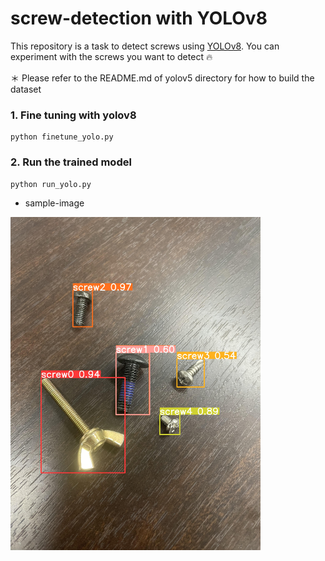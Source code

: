 # screw-detection with YOLOv8
This repository is a task to detect screws using [YOLOv8](https://github.com/ultralytics/ultralytics). You can experiment with the screws you want to detect :fire:

＊ Please refer to the README.md of yolov5 directory for how to build the dataset

### 1. Fine tuning with yolov8

```
python finetune_yolo.py
```

### 2. Run the trained model
```
python run_yolo.py
```

- sample-image

<img src="./data/processed_test_1.jpg" width="400">